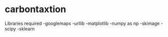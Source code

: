 # carbontaxtion

Libraries required
  -googlemaps
  -urllib
  -matplotlib
  -numpy as np
  -skimage
  -scipy
  -sklearn

